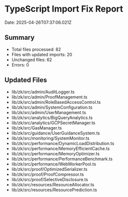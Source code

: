 # TypeScript Import Fix Report

Date: 2025-04-26T07:37:06.021Z

## Summary

- Total files processed: 82
- Files with updated imports: 20
- Unchanged files: 62
- Errors: 0

## Updated Files

- lib/zk/src/admin/AuditLogger.ts
- lib/zk/src/admin/ProofManagement.ts
- lib/zk/src/admin/RoleBasedAccessControl.ts
- lib/zk/src/admin/SystemConfiguration.ts
- lib/zk/src/admin/UserManagement.ts
- lib/zk/src/analytics/BigQueryAnalytics.ts
- lib/zk/src/analytics/GCPSecretManager.ts
- lib/zk/src/GasManager.ts
- lib/zk/src/guidance/UserGuidanceSystem.ts
- lib/zk/src/monitoring/SystemMonitor.ts
- lib/zk/src/performance/DynamicLoadDistribution.ts
- lib/zk/src/performance/MemoryEfficientCache.ts
- lib/zk/src/performance/MemoryOptimizer.ts
- lib/zk/src/performance/PerformanceBenchmark.ts
- lib/zk/src/performance/WebWorkerPool.ts
- lib/zk/src/proof/OptimizedSerializer.ts
- lib/zk/src/proof/ProofCompressor.ts
- lib/zk/src/proof/SelectiveDisclosure.ts
- lib/zk/src/resources/ResourceAllocator.ts
- lib/zk/src/resources/ResourcePrediction.ts

